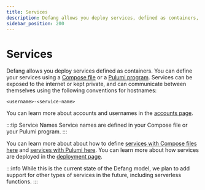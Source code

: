 ```yaml
---
title: Services
description: Defang allows you deploy services, defined as containers, to the cloud.
sidebar_position: 200
---
```


# Services

Defang allows you deploy services defined as containers. You can define your services using a [Compose file](./compose.md) or a [Pulumi program](./pulumi.md). Services can be exposed to the internet or kept private, and can communicate between themselves using the following conventions for hostnames:

`<username>-<service-name>`

You can learn more about accounts and usernames in the [accounts page](./accounts.md).

:::tip Service Names
Service names are defined in your Compose file or your Pulumi program.
:::

You can learn more about about how to define [services with Compose files here](./compose.md) and [services with Pulumi here](./pulumi.md). You can learn more about how services are deployed in the [deployment page](./deployments.md).

:::info
While this is the current state of the Defang model, we plan to add support for other types of services in the future, including serverless functions.
:::
